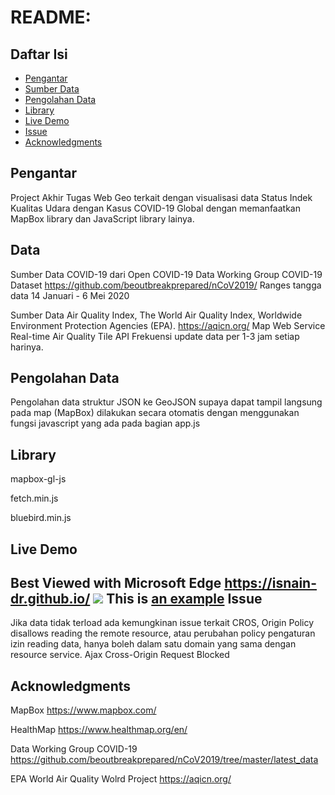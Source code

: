 README: 
=================================================

Daftar Isi
-----------------

* [Pengantar](#pengantar)
* [Sumber Data](#sumber-data)
* [Pengolahan Data](#pengolahan-data)
* [Library](#library)
* [Live Demo](#live-demo)
* [Issue](#issue)
* [Acknowledgments](#acknowledgments)



Pengantar
------------

Project Akhir Tugas Web Geo terkait dengan visualisasi data Status Indek Kualitas Udara dengan Kasus COVID-19 Global dengan memanfaatkan MapBox library dan  JavaScript library lainya.


Data
------------

Sumber Data COVID-19 dari Open COVID-19 Data Working Group COVID-19 Dataset
https://github.com/beoutbreakprepared/nCoV2019/
Ranges tangga data 14 Januari - 6 Mei 2020

Sumber Data Air Quality Index, The World Air Quality Index, Worldwide Environment Protection Agencies (EPA).
https://aqicn.org/
Map Web Service Real-time Air Quality Tile API
Frekuensi update data per 1-3 jam setiap harinya.

Pengolahan Data
------------
Pengolahan data struktur JSON ke GeoJSON supaya dapat tampil langsung pada map (MapBox) dilakukan secara otomatis dengan menggunakan fungsi javascript yang ada pada bagian app.js


Library
-----

mapbox-gl-js

fetch.min.js

bluebird.min.js

Live Demo
---------------
Best Viewed with Microsoft Edge
https://isnain-dr.github.io/
![](https://isnain-dr.github.io/img/webgeo_demo.gif)
This is [an example](http://example.com/ "Title") 
Issue
-----

Jika data tidak terload ada kemungkinan issue terkait CROS, Origin Policy disallows reading the remote resource, atau perubahan policy pengaturan izin reading data, hanya boleh dalam satu domain yang sama dengan resource service. 
Ajax Cross-Origin Request Blocked

Acknowledgments
---------------

MapBox https://www.mapbox.com/

HealthMap https://www.healthmap.org/en/

Data Working Group COVID-19 https://github.com/beoutbreakprepared/nCoV2019/tree/master/latest_data

EPA World Air Quality Wolrd Project https://aqicn.org/

